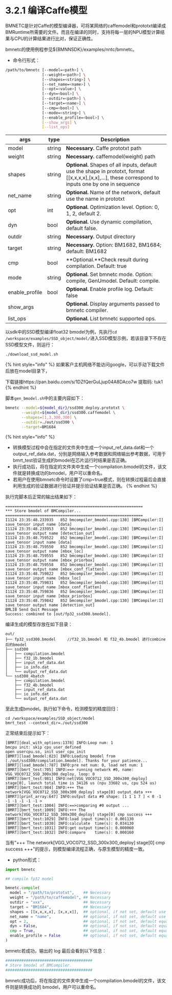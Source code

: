 # 3.2.1 编译Caffe模型

BMNETC是针对Caffe的模型编译器，可将某网络的caffemodel和prototxt编译成BMRuntime所需要的文件。而且在编译的同时，支持将每一层的NPU模型计算结果与CPU的计算结果进行比对，保证正确性。

bmnetc的使用例程参见${BMNNSDK}/examples/nntc/bmnetc。

* 命令行形式：&#x20;

```bash
/path/to/bmnetc [--model=<path>] \
                [--weight=<path>] \
                [--shapes=<string>] \
                [--net_name=<name>] \
                [--opt=<value>] \
                [--dyn=<bool>] \
                [--outdir=<path>] \
                [--target=<name>] \
                [--cmp=<bool>] \
                [--mode=<string>] \
                [--enable_profile=<bool>] \
                [--show_args] \
                [--list_ops]
```

| **args**        | **type** | **Description**                                                                                                                                         |
| --------------- | -------- | ------------------------------------------------------------------------------------------------------------------------------------------------------- |
| model           | string   | **Necessary.** Caffe prototxt path                                                                                                                      |
| weight          | string   | **Necessary.** caffemodel(weight) path                                                                                                                  |
| shapes          | string   | **Optional.** Shapes of all inputs, default use the shape in prototxt, format \[\[x,x,x,x],\[x,x],…], these correspond to inputs one by one in sequence |
| net\_name       | string   | **Optional.** Name of the network, default use the name in prototxt                                                                                     |
| opt             | int      | **Optional.** Optimization level. Option: 0, 1, 2, default 2.                                                                                           |
| dyn             | bool     | **Optional.** Use dynamic compilation, default false.                                                                                                   |
| outdir          | string   | **Necessary.** Output directory                                                                                                                         |
| target          | string   | **Necessary.** Option: BM1682, BM1684; default: BM1682                                                                                                  |
| cmp             | bool     | **Optional.**Check result during compilation. Default: true                                                                                             |
| mode            | string   | **Optional.** Set bmnetc mode. Option: compile, GenUmodel. Default: compile.                                                                            |
| enable\_profile | bool     | **Optional.** Enable profile log. Default: false                                                                                                        |
| show\_args      |          | **Optional.** Display arguments passed to bmnetc compiler.                                                                                              |
| list\_ops       |          | **Optional.** List bmnetc supported ops.                                                                                                                |

以sdk中的SSD模型编译float32 bmodel为例，先执行`cd /workspace/examples/SSD_object/model/`进入SSD模型示例，若该目录下不存在SSD模型文件，则运行：

```
./download_ssd_model.sh
```

{% hint style="info" %}
如果客户主机网络不能访问google，可以手动下载文件后放在model目录下，

下载链接https://pan.baidu.com/s/1DZfQerGuLjup04A8DAco7w 提取码: tuk1
{% endhint %}

脚本`gen_bmodel.sh`中的主要内容如下：

```bash
bmnetc --model=${model_dir}/ssd300_deploy.prototxt \
       --weight=${model_dir}/ssd300.caffemodel \
       --shapes=[1,3,300,300] \
       --outdir=./out/ssd300 \
       --target=BM1684
```

{% hint style="info" %}
* 转换模型过程中会在指定的文件夹中生成一个input\_ref\_data.dat和一个output\_ref\_data.dat，分别是网络输入参考数据和网络输出参考数据，可用于bmrt\_test验证生成的bmodel在芯片运行时结果是否正确。
* 执行成功后，将在指定的文件夹中生成一个compilation.bmodel的文件，该文件就是转换成功的bmodel，用户可以重命名。
* 若用户在使用bmnetc命令时设置了cmp=true模式，则在转换过程最后会直接利用生成的验证数据进行验证并提示验证结果是否正确。
{% endhint %}

执行完脚本后正常的输出结果如下：

```
============================================================
*** Store bmodel of BMCompiler...
============================================================
I1124 23:35:48.233935   852 bmcompiler_bmodel.cpp:130] [BMCompiler:I] save_tensor input name [data]
I1124 23:35:48.233953   852 bmcompiler_bmodel.cpp:130] [BMCompiler:I] save_tensor output name [detection_out]
I1124 23:35:48.759522   852 bmcompiler_bmodel.cpp:130] [BMCompiler:I] save_tensor input name [data]
I1124 23:35:48.759550   852 bmcompiler_bmodel.cpp:130] [BMCompiler:I] save_tensor output name [mbox_loc]
I1124 23:35:48.759555   852 bmcompiler_bmodel.cpp:130] [BMCompiler:I] save_tensor output name [mbox_priorbox]
I1124 23:35:48.759558   852 bmcompiler_bmodel.cpp:130] [BMCompiler:I] save_tensor output name [mbox_conf_flatten]
I1124 23:35:48.759822   852 bmcompiler_bmodel.cpp:130] [BMCompiler:I] save_tensor input name [mbox_loc]
I1124 23:35:48.759831   852 bmcompiler_bmodel.cpp:130] [BMCompiler:I] save_tensor input name [mbox_conf_flatten]
I1124 23:35:48.759836   852 bmcompiler_bmodel.cpp:130] [BMCompiler:I] save_tensor input name [mbox_priorbox]
I1124 23:35:48.759842   852 bmcompiler_bmodel.cpp:130] [BMCompiler:I] save_tensor output name [detection_out]
BMLIB Send Quit Message
Success: combined to [out/fp32_ssd300.bmodel].
```

编译生成的模型存放在如下目录：

```
out/
├── fp32_ssd300.bmodel     //f32_1b.bmodel 和 f32_4b.bmodel 进行combine后的bmodel
├── ssd300
│   ├── compilation.bmodel
│   ├── f32_1b.bmodel
│   ├── input_ref_data.dat
│   ├── io_info.dat
│   └── output_ref_data.dat
└── ssd300_4batch
    ├── compilation.bmodel
    ├── f32_4b.bmodel
    ├── input_ref_data.dat
    ├── io_info.dat
    └── output_ref_data.dat
```

至此生成bmodel。执行如下命令，检测模型的精度回归：

```
cd /workspace/examples/SSD_object/model
bmrt_test --context_dir=./out/ssd300
```

正常结束后提示如下：

```
[BMRT][deal_with_options:1378] INFO:Loop num: 1
bmcpu init: skip cpu_user_defined
open usercpu.so, init user_cpu_init
[BMRT][load_bmodel:823] INFO:Loading bmodel from [./out/ssd300/compilation.bmodel]. Thanks for your patience...
[BMRT][load_bmodel:787] INFO:pre net num: 0, load net num: 1
[BMRT][bmrt_test:705] INFO:==> running network #0, name: VGG_VOC0712_SSD_300x300_deploy, loop: 0
[BMRT][bmrt_test:981] INFO:net[VGG_VOC0712_SSD_300x300_deploy] stage[0], launch total time is 34126 us (npu 33602 us, cpu 524 us)
[BMRT][bmrt_test:984] INFO:+++ The network[VGG_VOC0712_SSD_300x300_deploy] stage[0] output_data +++
[BMRT][print_array:647] INFO:output data #0 shape: [1 1 1 7 ] < 0 -1 -1 -1 -1 -1 -1 >
[BMRT][bmrt_test:1004] INFO:==>comparing #0 output ...
[BMRT][bmrt_test:1009] INFO:+++ The network[VGG_VOC0712_SSD_300x300_deploy] stage[0] cmp success +++
[BMRT][bmrt_test:1029] INFO:load input time(s): 0.001130
[BMRT][bmrt_test:1030] INFO:calculate  time(s): 0.034130
[BMRT][bmrt_test:1031] INFO:get output time(s): 0.000060
[BMRT][bmrt_test:1032] INFO:compare    time(s): 0.000160
```

当有“+++ The network\[VGG\_VOC0712\_SSD\_300x300\_deploy] stage\[0] cmp success +++”的提示，则模型编译流程正确，与原生模型的精度一致。

* python形式：

```python
import bmnetc

## compile fp32 model

bmnetc.compile(
  model = "/path/to/prototxt",    ## Necessary
  weight = "/path/to/caffemodel", ## Necessary
  outdir = "xxx",                 ## Necessary
  target = "BM1684",              ## Necessary
  shapes = [[x,x,x,x], [x,x,x]],  ## optional, if not set, default use shape in prototxt
  net_name = "name",              ## optional, if not set, default use the network name in prototxt
  opt = 2,                        ## optional, if not set, default equal to 2
  dyn = False,                    ## optional, if not set, default equal to False
  cmp = True,                     ## optional, if not set, default equal to True
  enable_profile = False          ## optional, if not set, default equal to False
)
```

bmnetc若成功，输出的 log 最后会看到以下信息：

```bash
######################################
# Store bmodel of BMCompiler.
######################################
```

bmnetc成功后，将在指定的文件夹中生成一个compilation.bmodel的文件，该文件则是转换成功的 bmodel，用户可以重命名。
